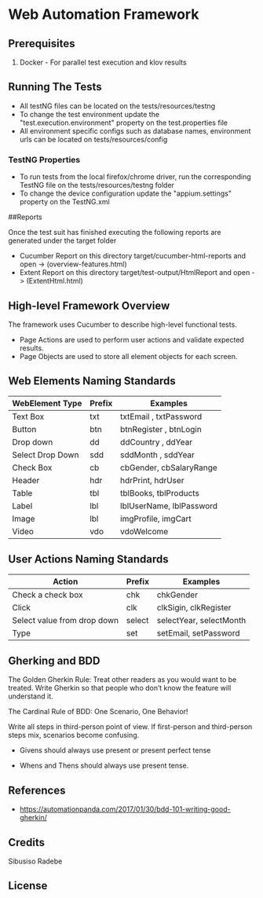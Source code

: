 # Web Automation Framework

## Prerequisites

1. Docker - For parallel test execution and klov results 

## Running The Tests

* All testNG files can be located on the tests/resources/testng
* To change the test environment update the "test.execution.environment" property on the test.properties file
* All environment specific configs such as database names, environment urls can be located on tests/resources/config
 
### TestNG Properties

* To run tests from the local firefox/chrome driver, run the corresponding TestNG file on the tests/resources/testng folder
* To change the device configuration update the "appium.settings" property on the TestNG.xml

##Reports

Once the test suit has finished executing the following reports are generated under the target folder

* Cucumber Report on this directory target/cucumber-html-reports and open -> (overview-features.html)
* Extent Report on this directory target/test-output/HtmlReport and open -> (ExtentHtml.html)

## High-level Framework Overview

The framework uses Cucumber to describe high-level functional tests. 

* Page Actions are used to perform user actions and validate expected results.
* Page Objects are used to store all element objects for each screen.

## Web Elements Naming Standards 

| WebElement Type  | Prefix | Examples                 |
|------------------|--------|--------------------------|
| Text Box         | txt    | txtEmail , txtPassword   |
| Button           | btn    | btnRegister , btnLogin   |
| Drop down        | dd     | ddCountry , ddYear       |
| Select Drop Down | sdd    | sddMonth , sddYear       |
| Check Box        | cb     | cbGender, cbSalaryRange  |
| Header           | hdr    | hdrPrint, hdrUser        |
| Table            | tbl    | tblBooks, tblProducts    |
| Label            | lbl    | lblUserName, lblPassword |
| Image            | lbl    | imgProfile, imgCart      |
| Video            | vdo    | vdoWelcome               |

## User Actions Naming Standards
| Action                      | Prefix | Examples                |
|-----------------------------|--------|-------------------------|
| Check a check box           | chk    | chkGender               |
| Click                       | clk    | clkSigin, clkRegister   |
| Select value from drop down | select | selectYear, selectMonth |
| Type                        | set    | setEmail, setPassword   |

## Gherking and BDD
The Golden Gherkin Rule: Treat other readers as you would want to be treated. Write Gherkin so that people who don’t know the feature will understand it.

The Cardinal Rule of BDD: One Scenario, One Behavior!

Write all steps in third-person point of view. If first-person and third-person steps mix, scenarios become confusing.

* Givens should always use present or present perfect tense

* Whens and Thens should always use present tense.

## References

* https://automationpanda.com/2017/01/30/bdd-101-writing-good-gherkin/

## Credits

Sibusiso Radebe

## License
